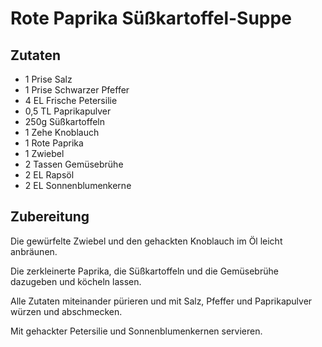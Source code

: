 Rote Paprika Süßkartoffel-Suppe
================

Zutaten
--------------
* 1 Prise Salz
* 1 Prise Schwarzer Pfeffer
* 4 EL Frische Petersilie
* 0,5 TL Paprikapulver
* 250g Süßkartoffeln
* 1 Zehe Knoblauch
* 1 Rote Paprika
* 1 Zwiebel
* 2 Tassen Gemüsebrühe
* 2 EL Rapsöl
* 2 EL Sonnenblumenkerne

Zubereitung
--------------
Die gewürfelte Zwiebel und den gehackten Knoblauch im Öl leicht anbräunen.

Die zerkleinerte Paprika, die Süßkartoffeln und die Gemüsebrühe dazugeben und köcheln lassen.

Alle Zutaten miteinander pürieren und mit Salz, Pfeffer und Paprikapulver würzen und abschmecken.

Mit gehackter Petersilie und Sonnenblumenkernen servieren.
